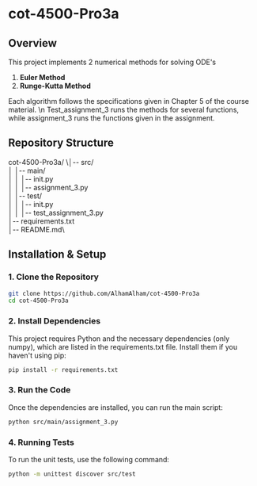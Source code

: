 # cot-4500-Pro3a

## Overview
This project implements 2 numerical methods for solving ODE's
1. **Euler Method**
2. **Runge-Kutta Method**

Each algorithm follows the specifications given in Chapter 5 of the course material.
\n
Test_assignment_3 runs the methods for several functions, while assignment_3 runs the functions given in the assignment.

## Repository Structure
cot-4500-Pro3a/
\│-- src/ \
│ │-- main/ \
│ │ │-- init.py \
│ │ │-- assignment_3.py \
│ │-- test/ \
│ │ │-- init.py \
│ │ │-- test_assignment_3.py \
│-- requirements.txt \
│-- README.md\


## Installation & Setup
### **1. Clone the Repository**
```bash
git clone https://github.com/AlhamAlham/cot-4500-Pro3a
cd cot-4500-Pro3a
```
### **2. Install Dependencies**
This project requires Python and the necessary dependencies (only numpy), which are listed in the requirements.txt file. Install them if you haven't using pip:
```bash
pip install -r requirements.txt
```
### **3. Run the Code**
Once the dependencies are installed, you can run the main script:
```bash
python src/main/assignment_3.py
```
### **4. Running Tests**
To run the unit tests, use the following command:
```bash
python -m unittest discover src/test
```
